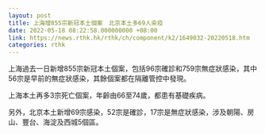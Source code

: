 ```yaml
---
layout: post
title: 上海增855宗新冠本土個案　北京本土多69人染疫
date: 2022-05-18 08:22:58.000000000 +08:00
link: https://news.rthk.hk/rthk/ch/component/k2/1649032-20220518.htm
categories: rthk
---
```


上海過去一日新增855宗新冠本土個案，包括96宗確診和759宗無症狀感染，其中56宗是早前的無症狀感染，其餘個案都在隔離管控中發現。

上海本土再多3宗死亡個案，年齡由66至74歲，都患有基礎疾病。

另外，北京本土新增69宗感染，52宗是確診，17宗是無症狀感染，涉及朝陽、房山、豐台、海淀及西城5個區。
